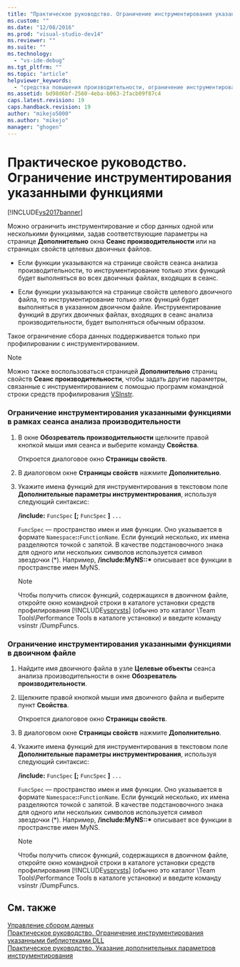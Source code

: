 ```yaml
---
title: "Практическое руководство. Ограничение инструментирования указанными функциями | Microsoft Docs"
ms.custom: ""
ms.date: "12/08/2016"
ms.prod: "visual-studio-dev14"
ms.reviewer: ""
ms.suite: ""
ms.technology: 
  - "vs-ide-debug"
ms.tgt_pltfrm: ""
ms.topic: "article"
helpviewer_keywords: 
  - "средства повышения производительности, ограничение инструментирования функциями"
ms.assetid: bd98d6bf-2560-4eba-b063-2facb09f87c4
caps.latest.revision: 19
caps.handback.revision: 19
author: "mikejo5000"
ms.author: "mikejo"
manager: "ghogen"
---
```

# Практическое руководство. Ограничение инструментирования указанными функциями
[!INCLUDE[vs2017banner](../code-quality/includes/vs2017banner.md)]

Можно ограничить инструментирование и сбор данных одной или несколькими функциями, задав соответствующие параметры на странице **Дополнительно** окна **Сеанс производительности** или на страницах свойств целевых двоичных файлов.  
  
-   Если функции указываются на странице свойств сеанса анализа производительности, то инструментирование только этих функций будет выполняться во всех двоичных файлах, входящих в сеанс.  
  
-   Если функции указываются на странице свойств целевого двоичного файла, то инструментирование только этих функций будет выполняться в указанном двоичном файле.  Инструментирование функций в других двоичных файлах, входящих в сеанс анализа производительности, будет выполняться обычным образом.  
  
 Такое ограничение сбора данных поддерживается только при профилировании с инструментированием.  
  
> [!NOTE]
>  Можно также воспользоваться страницей **Дополнительно** страниц свойств **Сеанс производительности**, чтобы задать другие параметры, связанные с инструментированием с помощью программ командной строки средств профилирования [VSInstr](../profiling/vsinstr.md).  
  
### Ограничение инструментирования указанными функциями в рамках сеанса анализа производительности  
  
1.  В окне **Обозреватель производительности** щелкните правой кнопкой мыши имя сеанса и выберите команду **Свойства**.  
  
     Откроется диалоговое окно **Страницы свойств**.  
  
2.  В диалоговом окне **Страницы свойств** нажмите **Дополнительно**.  
  
3.  Укажите имена функций для инструментирования в текстовом поле **Дополнительные параметры инструментирования**, используя следующий синтаксис:  
  
     **\/include:** `FuncSpec` **\[;** `FuncSpec` **\]** `...`  
  
     `FuncSpec` — пространство имен и имя функции.  Оно указывается в формате `Namespace`**::**`FunctionName`.  Если функций несколько, их имена разделяются точкой с запятой.  В качестве подстановочного знака для одного или нескольких символов используется символ звездочки \(\*\).  Например, **\/include:MyNS::\*** описывает все функции в пространстве имен MyNS.  
  
    > [!NOTE]
    >  Чтобы получить список функций, содержащихся в двоичном файле, откройте окно командной строки в каталоге установки средств профилирования [!INCLUDE[vsprvsts](../code-quality/includes/vsprvsts_md.md)] \(обычно это каталог \\Team Tools\\Performance Tools в каталоге установки\) и введите команду vsinstr \/DumpFuncs.  
  
### Ограничение инструментирования указанными функциями в двоичном файле  
  
1.  Найдите имя двоичного файла в узле **Целевые объекты** сеанса анализа производительности в окне **Обозреватель производительности**.  
  
2.  Щелкните правой кнопкой мыши имя двоичного файла и выберите пункт **Свойства**.  
  
     Откроется диалоговое окно **Страницы свойств**.  
  
3.  В диалоговом окне **Страницы свойств** нажмите **Дополнительно**.  
  
4.  Укажите имена функций для инструментирования в текстовом поле **Дополнительные параметры инструментирования**, используя следующий синтаксис:  
  
     **\/include:** `FuncSpec` **\[;** `FuncSpec` **\]** `...`  
  
     `FuncSpec`  — пространство имен и имя функции.  Оно указывается в формате `Namespace`**::**`FunctionName`.  Если функций несколько, их имена разделяются точкой с запятой.  В качестве подстановочного знака для одного или нескольких символов используется символ звездочки \(\*\).  Например, **\/include:MyNS::\*** описывает все функции в пространстве имен MyNS.  
  
    > [!NOTE]
    >  Чтобы получить список функций, содержащихся в двоичном файле, откройте окно командной строки в каталоге установки средств профилирования [!INCLUDE[vsprvsts](../code-quality/includes/vsprvsts_md.md)] \(обычно это каталог \\Team Tools\\Performance Tools в каталоге установки\) и введите команду vsinstr \/DumpFuncs.  
  
## См. также  
 [Управление сбором данных](../profiling/controlling-data-collection.md)   
 [Практическое руководство. Ограничение инструментирования указанными библиотеками DLL](../profiling/how-to-limit-instrumentation-to-specific-dlls.md)   
 [Практическое руководство. Указание дополнительных параметров инструментирования](../Topic/How%20to:%20Specify%20Additional%20Instrumentation%20Options.md)